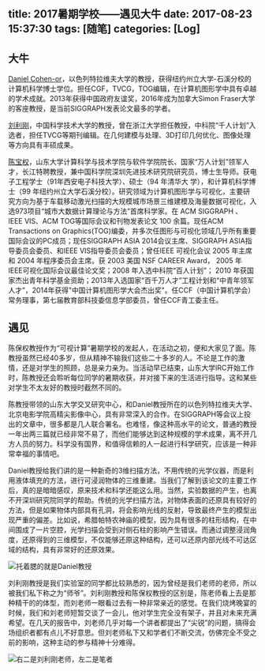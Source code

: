 title: 2017暑期学校——遇见大牛
date: 2017-08-23 15:37:30
tags: [随笔]
categories: [Log]
---
## 大牛
[Daniel Cohen-or](https://www.cs.tau.ac.il/~dcor/index.html)，以色列特拉维夫大学的教授，获得纽约州立大学-石溪分校的计算机科学博士学位。担任CGF，TVCG，TOG编辑，在计算机图形学中具有卓越的学术成就。2013年获得中国政府友谊奖，2016年成为加拿大Simon Fraser大学的客座教授，是当前SIGGRAPH发表论文最多的学者。

[刘利刚](http://staff.ustc.edu.cn/~lgliu/)，中国科学技术大学的教授，曾在浙江大学担任教授，中科院“千人计划”入选者，担任TVCG等期刊编辑。在几何建模与处理、3D打印几何优化、图像处理等方向具有丰硕成果。

[陈宝权](http://www.cs.sdu.edu.cn/~baoquan/)，山东大学计算科学与技术学院与软件学院院长、国家“万人计划”领军人才，长江特聘教授，兼中国科学院深圳先进技术研究院研究员，博士生导师。获电子工程学士（91年西安电子科技大学）、硕士（94 年清华大 学），和计算机科学博士（99 年纽约州立大学石溪分校）。研究领域为计算机图形学与可视化，主要研究方向为基于车载移动激光扫描的大规模城市场景三维建模及海量数据可视化，入选973项目“城市大数据计算理论与方法”首席科学家。在 ACM SIGGRAPH 、 IEEE VIS、ACM TOG等国际会议和刊物发表论文 100 余篇。现任ACM Transactions on Graphics(TOG)编委，并多次任图形与可视化领域几乎所有重要国际会议的PC成员；现任SIGGRAPH ASIA 2014会议主席、SIGGRAPH ASIA指导委员会委员、和IEEE VIS指导委员会委员；曾任IEEE 可视化会议 2005 年主席和 2004 年程序委员会主席。获 2003 美国 NSF CAREER Award， 2005 年 IEEE可视化国际会议最佳论文奖；2008 年入选中科院“百人计划”； 2010 年获国家杰出青年科学基金资助；2013年入选国家“百千万人才”工程计划和“中青年领军人才”，2014年获得"中国计算机图形学大会杰出奖"。任CCF（中国计算机学会）常务理事，第七届教育部科技委信息学部委员，曾任CCF青工委主任。

## 遇见
陈保权教授作为“可视计算”暑期学校的发起人，在活动之初，便和大家见了面。陈教授虽然已经40多岁，但从精神不输我们这些二十多岁的人。不论是工作的激情，还是对学生的照顾，总是亲力亲为。当活动早已结束，山东大学IRC开始工作时，陈教授还会聆听每位同学的暑期收获，并对接下来的生活进行指导。这和某些对学生不太友好的教授时截然不同的。

陈教授带领的山东大学交叉研究中心，和Daniel教授所在的以色列特拉维夫大学、北京电影学院高精尖影像中心，具有非常深入的合作。在SIGGRAPH等会议上投出的文章中，很多都是几人联合署名。也难怪，像这种高水平的论文，普通的教授一年出两三篇就已经非常不易了，而他们能够达到这种规模的学术成果，离不开几方人员的努力。科学没有国界，和值得信赖的人一起进行科学研究，应该是一种非常幸福的事情吧。

Daniel教授给我们讲的是一种新奇的3维扫描方法，不用传统的光学仪器，而是利用液体填充的方法，进行可浸润物体的三维重建。当我们了解到该论文的主要工作后，真的是暗暗感叹，原来技术和科学还能这么用。当然，实验数据的产生，也离不开深圳研究院同学的帮助。传统的光学扫描方法，对物体表面的还原具有较好的方法，但是如果物体内部具有孔洞，将会影响光线的反射，导致最终产生的模型出现严重的偏差。比如说，希腊帕特农神庙的模型，因为具有很多的柱形结构，在中间围成了一片空腔，光学扫描会受到对侧石柱的影响产生错误。而通过调整浸润角度，还原得到的三维模型，不仅能够还原这种结构，还可以还原内部光线不可达区域的结构，具有非常好的还原效果。

![托着腮的就是Daniel教授](http://data.xuxinting.cn/xuxinting/2017-07-summer-school/20170823155817.jpg)

刘利刚教授是我们实验室的同学都比较熟悉的，因为曾经是我们老师的老师，所以被我们私下称之为“师爷”。刘利刚教授和陈保权教授的区别是，陈老师看上去是那种精干的的体型，而刘老师一眼看过去有一种非常亲近的感觉。在我们烧烤晚宴的时候，我们和刘老师短暂交谈了一会儿，他对学生完全没有架子，并且对未来充满希望。在几天的报告中，刘老师几乎对每一个讲者都提出了“尖锐”的问题，搞得会场组织者都有点儿不好意思。但刘老师私下又和学者们不断交流，仿佛完全不受之前的影响，这种主动的参与精神十分难得。

![右二是刘利刚老师，左二是笔者](http://data.xuxinting.cn/xuxinting/2017-07-summer-school/20170823154502.jpg)